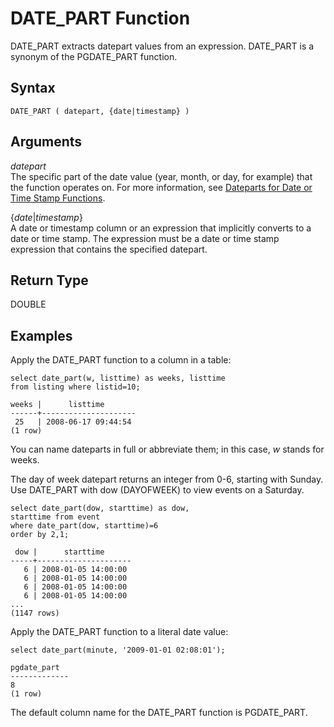 # DATE\_PART Function<a name="r_DATE_PART_function"></a>

DATE\_PART extracts datepart values from an expression\. DATE\_PART is a synonym of the PGDATE\_PART function\. 

## Syntax<a name="r_DATE_PART_function-synopsis"></a>

```
DATE_PART ( datepart, {date|timestamp} )
```

## Arguments<a name="r_DATE_PART_function-arguments"></a>

 *datepart*   
The specific part of the date value \(year, month, or day, for example\) that the function operates on\. For more information, see [Dateparts for Date or Time Stamp Functions](r_Dateparts_for_datetime_functions.md)\. 

\{*date*|*timestamp*\}  
A date or timestamp column or an expression that implicitly converts to a date or time stamp\. The expression must be a date or time stamp expression that contains the specified datepart\. 

## Return Type<a name="r_DATE_PART_function-return-type"></a>

DOUBLE

## Examples<a name="r_DATE_PART_function-examples"></a>

Apply the DATE\_PART function to a column in a table: 

```
select date_part(w, listtime) as weeks, listtime
from listing where listid=10;

weeks |      listtime
------+---------------------
 25   | 2008-06-17 09:44:54
(1 row)
```

You can name dateparts in full or abbreviate them; in this case, *w* stands for weeks\. 

The day of week datepart returns an integer from 0\-6, starting with Sunday\. Use DATE\_PART with dow \(DAYOFWEEK\) to view events on a Saturday\. 

```
select date_part(dow, starttime) as dow,
starttime from event
where date_part(dow, starttime)=6
order by 2,1;

 dow |      starttime
-----+---------------------
   6 | 2008-01-05 14:00:00
   6 | 2008-01-05 14:00:00
   6 | 2008-01-05 14:00:00
   6 | 2008-01-05 14:00:00
...
(1147 rows)
```

Apply the DATE\_PART function to a literal date value: 

```
select date_part(minute, '2009-01-01 02:08:01');

pgdate_part
-------------
8
(1 row)
```

The default column name for the DATE\_PART function is PGDATE\_PART\. 